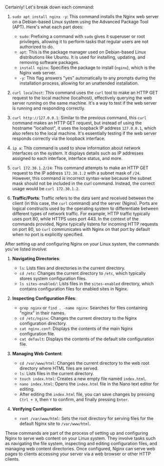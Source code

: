 Certainly! Let's break down each command:

1. `sudo apt install nginx -y`: This command installs the Nginx web server on a Debian-based Linux system using the Advanced Package Tool (APT). Here's what each part does:

   - `sudo`: Prefixing a command with `sudo` gives it superuser or root privileges, allowing it to perform tasks that regular users are not authorized to do.
   - `apt`: This is the package manager used on Debian-based Linux distributions like Ubuntu. It is used for installing, updating, and removing software packages.
   - `install nginx`: Specifies the package to install (`nginx`), which is the Nginx web server.
   - `-y`: This flag answers "yes" automatically to any prompts during the installation process, allowing for an unattended installation.

2. `curl localhost`: This command uses the `curl` tool to make an HTTP GET request to the local machine (localhost), effectively querying the web server running on the same machine. It's a way to test if the web server is running and responding correctly.

3. `curl http://127.0.0.1`: Similar to the previous command, this `curl` command makes an HTTP GET request, but instead of using the hostname "localhost", it uses the loopback IP address `127.0.0.1`, which also refers to the local machine. It's essentially testing if the web server responds correctly via the loopback interface.

4. `ip a`: This command is used to show information about network interfaces on the system. It displays details such as IP addresses assigned to each interface, interface status, and more.

5. `curl 172.30.1.2/24`: This command attempts to make an HTTP GET request to the IP address `172.30.1.2` with a subnet mask of `/24`. However, this command is incorrect syntax-wise because the subnet mask should not be included in the curl command. Instead, the correct usage would be `curl 172.30.1.2`.

6. **Traffic/Ports**: Traffic refers to the data sent and received between the client (in this case, the `curl` command) and the server (Nginx). Ports are logical constructs used by the operating system to differentiate between different types of network traffic. For example, HTTP traffic typically uses port 80, while HTTPS uses port 443. In the context of the commands provided, Nginx typically listens for incoming HTTP requests on port 80, so `curl` communicates with Nginx on that port by default when no port is explicitly specified.

After setting up and configuring Nginx on your Linux system, the commands you've listed involve:

1. **Navigating Directories**:

   - `ls`: Lists files and directories in the current directory.
   - `cd /etc`: Changes the current directory to `/etc`, which typically stores system configuration files.
   - `ls sites-enabled/`: Lists files in the `sites-enabled` directory, which contains configuration files for enabled sites in Nginx.

2. **Inspecting Configuration Files**:

   - `grep nginx` or `find . -name nginx`: Searches for files containing "nginx" in their names.
   - `cd /etc/nginx`: Changes the current directory to the Nginx configuration directory.
   - `cat nginx.conf`: Displays the contents of the main Nginx configuration file.
   - `cat default`: Displays the contents of the default site configuration file.

3. **Managing Web Content**:

   - `cd /var/www/html`: Changes the current directory to the web root directory where HTML files are served.
   - `ls`: Lists files in the current directory.
   - `touch index.html`: Creates a new empty file named `index.html`.
   - `nano index.html`: Opens the `index.html` file in the Nano text editor for editing.
   - After editing the `index.html` file, you can save changes by pressing `Ctrl + X`, then `Y` to confirm, and finally pressing `Enter`.

4. **Verifying Configuration**:
   - `root /var/www/html`: Sets the root directory for serving files for the default Nginx site to `/var/www/html`.

These commands are part of the process of setting up and configuring Nginx to serve web content on your Linux system. They involve tasks such as navigating the file system, inspecting and editing configuration files, and managing web content directories. Once configured, Nginx can serve web pages to clients accessing your server via a web browser or other HTTP clients.
